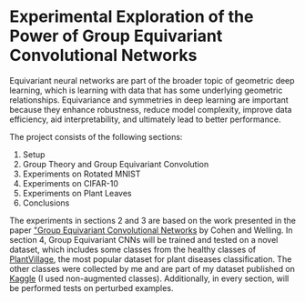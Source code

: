# Experimental Exploration of the Power of Group Equivariant Convolutional Networks
Equivariant neural networks are part of the broader topic of geometric deep learning, which is learning with data that has some underlying geometric relationships. Equivariance and symmetries in deep learning are important because they enhance robustness, reduce model complexity, improve data efficiency, aid interpretability, and ultimately lead to better performance.

The project consists of the following sections:

1. Setup
2. Group Theory and Group Equivariant Convolution
3. Experiments on Rotated MNIST
4. Experiments on CIFAR-10
5. Experiments on Plant Leaves
6. Conclusions

The experiments in sections 2 and 3 are based on the work presented in the paper ["Group Equivariant Convolutional Networks](https://arxiv.org/abs/1602.07576") by Cohen and Welling. In section 4, Group Equivariant CNNs will be trained and tested on a novel dataset, which includes some classes from the healthy classes of [PlantVillage](https://data.mendeley.com/datasets/tywbtsjrjv/1), the most popular dataset for plant diseases classification. The other classes were collected by me and are part of my dataset published on [Kaggle](https://www.kaggle.com/datasets/jessicafrabotta/plant-diseases-dataset-with-augmentation) (I used non-augmented classes). Additionally, in every section, will be performed tests on perturbed examples.
